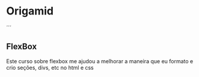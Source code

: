 # Origamid

´´´
## FlexBox


Este curso sobre flexbox me ajudou a melhorar a maneira que eu formato
e crio seções, divs, etc no html e css

```
